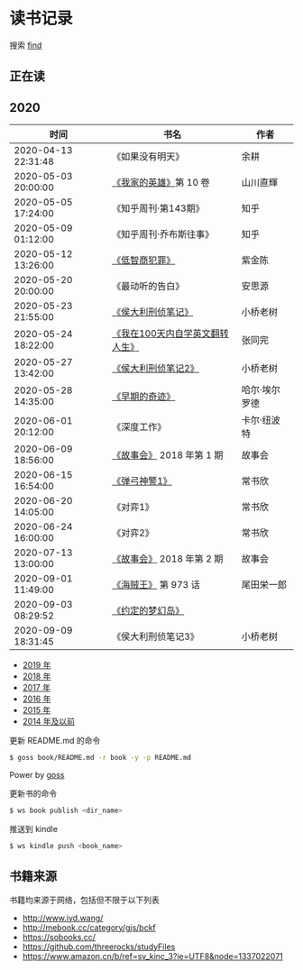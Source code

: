 # 读书记录

搜索 [find](https://github.com/wxnacy/book/find/master)

## 正在读



## 2020


时间 | 书名 | 作者
-----|------|-----
2020-04-13 22:31:48 | 《如果没有明天》 | 余耕
2020-05-03 20:00:00 | [《我家的英雄》](https://volmoe.com/c/53317.htm)第 10 卷 | 山川直輝
2020-05-05 17:24:00 | 《知乎周刊·第143期》 | 知乎
2020-05-09 01:12:00 | 《知乎周刊·乔布斯往事》 | 知乎
2020-05-12 13:26:00 | [《低智商犯罪》](https://github.com/wxnacy/book/tree/master/book/%E4%BD%8E%E6%99%BA%E5%95%86%E7%8A%AF%E7%BD%AA) | 紫金陈
2020-05-20 20:00:00 | 《最动听的告白》 | 安思源
2020-05-23 21:55:00 | [《侯大利刑侦笔记》](https://github.com/wxnacy/book/tree/master/book/%E4%BE%AF%E5%A4%A7%E5%88%A9%E5%88%91%E4%BE%A6%E7%AC%94%E8%AE%B0) | 小桥老树
2020-05-24 18:22:00 | [《我在100天内自学英文翻转人生》](https://github.com/wxnacy/book/tree/master/book/%E6%88%91%E5%9C%A8100%E5%A4%A9%E5%86%85%E8%87%AA%E5%AD%A6%E8%8B%B1%E6%96%87%E7%BF%BB%E8%BD%AC%E4%BA%BA%E7%94%9F) | 张同完
2020-05-27 13:42:00 | [《侯大利刑侦笔记2》](https://github.com/wxnacy/book/tree/master/book/%E4%BE%AF%E5%A4%A7%E5%88%A9%E5%88%91%E4%BE%A6%E7%AC%94%E8%AE%B02) | 小桥老树
2020-05-28 14:35:00 | [《早期的奇迹》](https://github.com/wxnacy/book/tree/master/book/%E6%97%A9%E8%B5%B7%E7%9A%84%E5%A5%87%E8%BF%B9) | 哈尔·埃尔罗德
2020-06-01 20:12:00 | 《深度工作》| 卡尔·纽波特
2020-06-09 18:56:00 | [《故事会》](https://github.com/wxnacy/book/tree/master/book/%E6%95%85%E4%BA%8B%E4%BC%9A/2018%E5%B9%B4) 2018 年第 1 期| 故事会
2020-06-15 16:54:00 | [《弹弓神警1》](https://github.com/wxnacy/book/tree/master/book/%E5%BC%B9%E5%BC%93%E7%A5%9E%E8%AD%A6)| 常书欣
2020-06-20 14:05:00 | 《对弈1》| 常书欣
2020-06-24 16:00:00 | 《对弈2》| 常书欣
2020-07-13 13:00:00 | [《故事会》](https://github.com/wxnacy/book/tree/master/book/%E6%95%85%E4%BA%8B%E4%BC%9A/2018%E5%B9%B4) 2018 年第 2 期| 故事会
2020-09-01 11:49:00 | [《海贼王》](https://volmoe.com/c/50010.htm) 第 973 话 | 尾田栄一郎
2020-09-03 08:29:52 | [《约定的梦幻岛》](https://vol.moe/comic/50357.htm) | 
2020-09-09 18:31:45 | 《侯大利刑侦笔记3》| 小桥老树

- [2019 年](2019.md)
- [2018 年](2018.md)
- [2017 年](2017.md)
- [2016 年](2016.md)
- [2015 年](2015.md)
- [2014 年及以前](2014.md)

更新 README.md 的命令

```bash
$ goss book/README.md -r book -y -p README.md
```

Power by [goss](https://github.com/wxnacy/goss)

更新书的命令

```bash
$ ws book publish <dir_name>
```

推送到 kindle

```bash
$ ws kindle push <book_name>
```

## 书籍来源

书籍均来源于网络，包括但不限于以下列表

- http://www.iyd.wang/
- http://mebook.cc/category/gjs/bckf
- https://sobooks.cc/
- https://github.com/threerocks/studyFiles
- https://www.amazon.cn/b/ref=sv_kinc_3?ie=UTF8&node=1337022071

